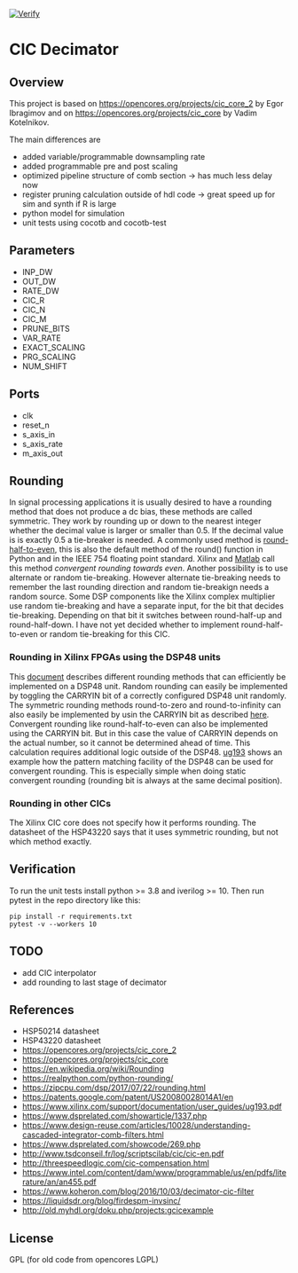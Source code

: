 [![Verify](https://github.com/catkira/CIC/actions/workflows/verify.yml/badge.svg)](https://github.com/catkira/CIC/actions/workflows/verify.yml)

# CIC Decimator
## Overview
This project is based on https://opencores.org/projects/cic_core_2 by Egor Ibragimov and on https://opencores.org/projects/cic_core by Vadim Kotelnikov.

The main differences are
- added variable/programmable downsampling rate
- added programmable pre and post scaling
- optimized pipeline structure of comb section -> has much less delay now
- register pruning calculation outside of hdl code -> great speed up for sim and synth if R is large
- python model for simulation
- unit tests using cocotb and cocotb-test

## Parameters
- INP_DW
- OUT_DW
- RATE_DW
- CIC_R
- CIC_N
- CIC_M
- PRUNE_BITS
- VAR_RATE
- EXACT_SCALING
- PRG_SCALING
- NUM_SHIFT

## Ports
- clk
- reset_n
- s_axis_in
- s_axis_rate
- m_axis_out

## Rounding
In signal processing applications it is usually desired to have a rounding method that does not produce a dc bias, these methods are called symmetric. They work by rounding up or down to the nearest integer whether the decimal value is larger or smaller than 0.5. If the decimal value is is exactly 0.5 a tie-breaker is needed. A commonly used method is [round-half-to-even](https://en.wikipedia.org/wiki/Rounding#Round_half_to_even), this is also the default method of the round() function in Python and in the IEEE 754 floating point standard. Xilinx and [Matlab](https://de.mathworks.com/help/fixedpoint/ug/rounding-mode-convergent.html) call this method *convergent rounding towards even*.
Another possibility is to use alternate or random tie-breaking. However alternate tie-breaking needs to remember the last rounding direction and random tie-breakign needs a random source. Some DSP components like the Xilinx complex multiplier use random tie-breaking and have a separate input, for the bit that decides tie-breaking. Depending on that bit it switches between round-half-up and round-half-down.
I have not yet decided whether to implement round-half-to-even or random tie-breaking for this CIC.

### Rounding in Xilinx FPGAs using the DSP48 units
This [document](https://www.xilinx.com/support/documentation/user_guides/ug193.pdf) describes different rounding methods that can efficiently be implemented on a DSP48 unit. Random rounding can easily be implemented by toggling the CARRYIN bit of a correctly configured DSP48 unit randomly. The symmetric rounding methods round-to-zero and round-to-infinity can also easily be implemented by usin the CARRYIN bit as described [here](https://www.xilinx.com/support/documentation/user_guides/ug193.pdf). 
Convergent rounding like round-half-to-even can also be implemented using the CARRYIN bit. But in this case the value of CARRYIN depends on the actual number, so it cannot be determined ahead of time. This calculation requires additional logic outside of the DSP48. [ug193](https://www.xilinx.com/support/documentation/user_guides/ug193.pdf) shows an example how the pattern matching facility of the DSP48 can be used for convergent rounding. This is especially simple when doing static convergent rounding (rounding bit is always at the same decimal position).

### Rounding in other CICs
The Xilinx CIC core does not specify how it performs rounding. The datasheet of the HSP43220 says that it uses symmetric rounding, but not which method exactly.

## Verification
To run the unit tests install python >= 3.8 and iverilog >= 10.
Then run pytest in the repo directory like this:
```
pip install -r requirements.txt
pytest -v --workers 10
```

## TODO
- add CIC interpolator
- add rounding to last stage of decimator

## References
- HSP50214 datasheet
- HSP43220 datasheet
- https://opencores.org/projects/cic_core_2
- https://opencores.org/projects/cic_core
- https://en.wikipedia.org/wiki/Rounding
- https://realpython.com/python-rounding/
- https://zipcpu.com/dsp/2017/07/22/rounding.html
- https://patents.google.com/patent/US20080028014A1/en
- https://www.xilinx.com/support/documentation/user_guides/ug193.pdf
- https://www.dsprelated.com/showarticle/1337.php
- https://www.design-reuse.com/articles/10028/understanding-cascaded-integrator-comb-filters.html
- https://www.dsprelated.com/showcode/269.php
- http://www.tsdconseil.fr/log/scriptscilab/cic/cic-en.pdf
- http://threespeedlogic.com/cic-compensation.html
- https://www.intel.com/content/dam/www/programmable/us/en/pdfs/literature/an/an455.pdf
- https://www.koheron.com/blog/2016/10/03/decimator-cic-filter
- https://liquidsdr.org/blog/firdespm-invsinc/
- http://old.myhdl.org/doku.php/projects:gcicexample

## License
GPL
(for old code from opencores LGPL)



